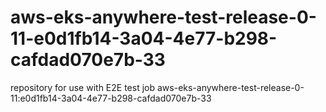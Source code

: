 # aws-eks-anywhere-test-release-0-11-e0d1fb14-3a04-4e77-b298-cafdad070e7b-33
repository for use with E2E test job aws-eks-anywhere-test-release-0-11:e0d1fb14-3a04-4e77-b298-cafdad070e7b-33
